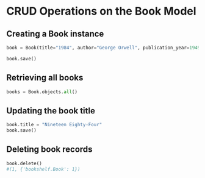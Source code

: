 # CRUD Operations on the Book Model

## Creating a Book instance

```python
book = Book(title="1984", author="George Orwell", publication_year=1949)

book.save()
```

## Retrieving all books

```python
books = Book.objects.all()
```

## Updating the book title

```python
book.title = "Nineteen Eighty-Four"
book.save()
```

## Deleting book records

```python
book.delete()
#(1, {'bookshelf.Book': 1})
```
